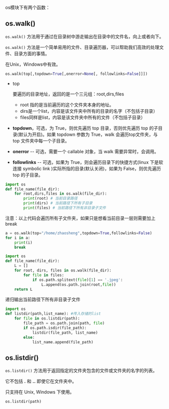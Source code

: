 ﻿os模块下有两个函数：

## os.walk()

`os.walk()` 方法用于通过在目录树中游走输出在目录中的文件名，向上或者向下。

`os.walk()` 方法是一个简单易用的文件、目录遍历器，可以帮助我们高效的处理文件、目录方面的事情。

在Unix，Windows中有效。

```python
os.walk(top[,topdown=True[,onerror=None[, followlinks=False]]])
```

- top

  要遍历的目录地址，返回的是一个三元组：root,dirs,files

  - root 指的是当前遍历的这个文件夹本身的地址。
  - dirs是一个list，内容是该文件夹中所有的目录的名字（不包括子目录）
  - files同样是list，内容是该文件夹中所有的文件（不包括子目录）

- **topdown**，可选，为 True，则优先遍历 top 目录，否则优先遍历 top 的子目录(默认为开启)。如果 topdown 参数为 True，walk 会遍历top文件夹，与top 文件夹中每一个子目录。

- **onerror** -- 可选，需要一个 callable 对象，当 walk 需要异常时，会调用。

- **followlinks** -- 可选，如果为 True，则会遍历目录下的快捷方式(linux 下是软连接 symbolic link )实际所指的目录(默认关闭)，如果为 False，则优先遍历 top 的子目录。

```python
import os
def file_name(file_dir):
    for root,dirs,files in os.walk(file_dir):
        print(root) # 当前目录路径
        print(dirs) # 当前路径下所有子目录
        print(files) # 当前路径下所有非目录子文件
```

注意：以上代码会遍历所有子文件夹，如果只是想看当前目录一层则需要加上break

```python
a = os.walk(top="/home/zhaosheng",topdown=True,followlinks=False)
for i in a:
    print(i)
    break
```



```python
import os
def file_name(file_dir):
    L = []
    for root, dirs, files in os.walk(file_dir):
        for file in files:
            if os.path.splitext(file)[1] == '.jpeg':
                L.append(os.path.join(root,file))
    return L
```



递归输出当前路径下所有非目录子文件

```python
import os
def listdir(path,list_name): #传入存储的list
    for file in os.listdir(path):
        file_path = os.path.join(path, file)
        if os.path.isdir(file_path):
            listdir(file_path, list_name)
        else:
            list_name.append(file_path)
```



## os.listdir()

`os.listdir()` 方法用于返回指定的文件夹包含的文件或文件夹的名字的列表。

它不包括 **.** 和 **..** 即使它在文件夹中。

只支持在 Unix, Windows 下使用。

```python
os.listdir(path)
```

